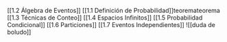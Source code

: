 [[1.2 Álgebra de Eventos]]
[[1.1 Definición de Probabilidad]]teoremateorema
[[1.3 Técnicas de Conteo]]
[[1.4 Espacios Infinitos]]
[[1.5 Probabilidad Condicional]]
[[1.6 Particiones]]
[[1.7 Eventos Independientes]]
![[duda de boludo]]